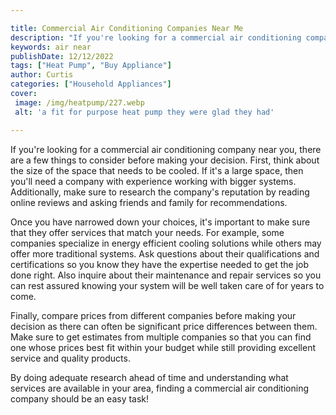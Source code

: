 ```yaml
---

title: Commercial Air Conditioning Companies Near Me
description: "If you're looking for a commercial air conditioning company near you, there are a few things to consider before making your decisi...you wont regret reading on"
keywords: air near
publishDate: 12/12/2022
tags: ["Heat Pump", "Buy Appliance"]
author: Curtis
categories: ["Household Appliances"]
cover: 
 image: /img/heatpump/227.webp
 alt: 'a fit for purpose heat pump they were glad they had'

---
```


If you're looking for a commercial air conditioning company near you, there are a few things to consider before making your decision. First, think about the size of the space that needs to be cooled. If it's a large space, then you'll need a company with experience working with bigger systems. Additionally, make sure to research the company's reputation by reading online reviews and asking friends and family for recommendations. 

Once you have narrowed down your choices, it's important to make sure that they offer services that match your needs. For example, some companies specialize in energy efficient cooling solutions while others may offer more traditional systems. Ask questions about their qualifications and certifications so you know they have the expertise needed to get the job done right. Also inquire about their maintenance and repair services so you can rest assured knowing your system will be well taken care of for years to come.

Finally, compare prices from different companies before making your decision as there can often be significant price differences between them. Make sure to get estimates from multiple companies so that you can find one whose prices best fit within your budget while still providing excellent service and quality products. 

By doing adequate research ahead of time and understanding what services are available in your area, finding a commercial air conditioning company should be an easy task!
